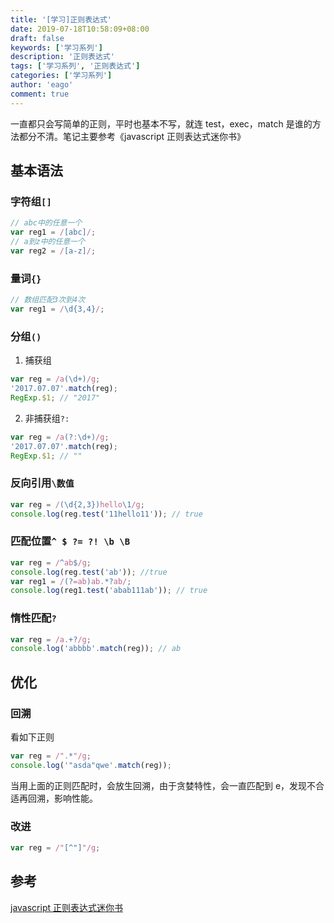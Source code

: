 ```yaml
---
title: '[学习]正则表达式'
date: 2019-07-18T10:58:09+08:00
draft: false
keywords: ['学习系列']
description: '正则表达式'
tags: ['学习系列', '正则表达式']
categories: ['学习系列']
author: 'eago'
comment: true
---
```


一直都只会写简单的正则，平时也基本不写，就连 test，exec，match 是谁的方法都分不清。笔记主要参考《javascript 正则表达式迷你书》

## 基本语法

### 字符组`[]`

```js
// abc中的任意一个
var reg1 = /[abc]/;
// a到z中的任意一个
var reg2 = /[a-z]/;
```

### 量词`{}`

```js
// 数组匹配3次到4次
var reg1 = /\d{3,4}/;
```

### 分组`()`

1. 捕获组

```js
var reg = /a(\d+)/g;
'2017.07.07'.match(reg);
RegExp.$1; // "2017"
```

2. 非捕获组`?:`

```js
var reg = /a(?:\d+)/g;
'2017.07.07'.match(reg);
RegExp.$1; // ""
```

### 反向引用`\数值`

```js
var reg = /(\d{2,3})hello\1/g;
console.log(reg.test('11hello11')); // true
```

### 匹配位置`^ $ ?= ?! \b \B`

```js
var reg = /^ab$/g;
console.log(reg.test('ab')); //true
var reg1 = /(?=ab)ab.*?ab/;
console.log(reg1.test('abab111ab')); // true
```

### 惰性匹配`?`

```js
var reg = /a.+?/g;
console.log('abbbb'.match(reg)); // ab
```

## 优化

### 回溯

看如下正则

```js
var reg = /".*"/g;
console.log('"asda"qwe'.match(reg));
```

当用上面的正则匹配时，会放生回溯，由于贪婪特性，会一直匹配到 e，发现不合适再回溯，影响性能。

### 改进

```js
var reg = /"[^"]"/g;
```

## 参考

[javascript 正则表达式迷你书](https://zhuanlan.zhihu.com/p/29707385)
